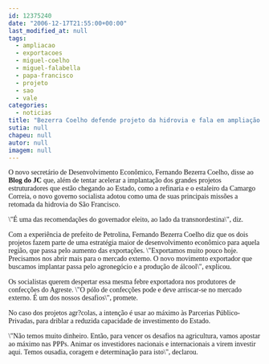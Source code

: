 ```yaml
---
id: 12375240
date: "2006-12-17T21:55:00+00:00"
last_modified_at: null
tags:
  - ampliacao
  - exportacoes
  - miguel-coelho
  - miguel-falabella
  - papa-francisco
  - projeto
  - sao
  - vale
categories:
  - noticias
title: "Bezerra Coelho defende projeto da hidrovia e fala em ampliação das exportações do Vale do São Francisco"
sutia: null
chapeu: null
autor: null
imagem: null
---
```

<p><P><FONT face=Verdana>O novo secretário de Desenvolvimento Econômico, Fernando Bezerra Coelho, disse ao <STRONG>Blog do JC</STRONG> que, além de tentar acelerar a implantação dos grandes projetos estruturadores que estão chegando ao Estado, como a refinaria e o estaleiro da Camargo Correia, o novo governo socialista adotou como uma de suas principais missões a retomada da hidrovia do São Francisco. </FONT></P></p>
<p><P><FONT face=Verdana>\"É uma das recomendações do governador eleito, ao lado da transnordestina\", diz.</FONT></P></p>
<p><P><FONT face=Verdana>Com a experiência de prefeito de Petrolina, Fernando Bezerra Coelho diz que os dois projetos fazem parte de uma estratégia maior de desenvolvimento econômico para aquela região, que passa pelo aumento das exportações. \"Exportamos muito pouco hoje. Precisamos nos abrir mais para o mercado externo. O novo movimento exportador que buscamos implantar passa pelo agronegócio e a produção de álcool\", explicou.</FONT></P></p>
<p><P><FONT face=Verdana>Os socialistas querem despertar essa mesma febre exportadora nos produtores de confecções do Agreste. \"O pólo de confecções pode e deve arriscar-se no mercado externo. É um dos nossos desafios\", promete.</FONT></P></p>
<p><P><FONT face=Verdana>No caso dos projetos agr?colas, a intenção é usar ao máximo às Parcerias Público-Privadas, para driblar a reduzida capacidade de investimento do Estado.</FONT></P></p>
<p><P><FONT face=Verdana>\"Não temos muito dinheiro. Então, para vencer os desafios na agricultura, vamos apostar ao máximo nas PPPs. Animar os investidores nacionais e internacionais a virem investir aqui. Temos ousadia, coragem e determinação para isto\", declarou.</FONT></P> </p>
